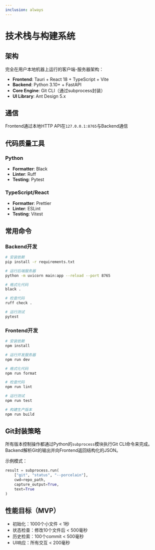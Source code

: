 ```yaml
---
inclusion: always
---
```


# 技术栈与构建系统

## 架构

完全在用户本地机器上运行的客户端-服务器架构：
- **Frontend**: Tauri + React 18 + TypeScript + Vite
- **Backend**: Python 3.10+ + FastAPI
- **Core Engine**: Git CLI（通过subprocess封装）
- **UI Library**: Ant Design 5.x

## 通信

Frontend通过本地HTTP API在`127.0.0.1:8765`与Backend通信

## 代码质量工具

### Python
- **Formatter**: Black
- **Linter**: Ruff
- **Testing**: Pytest

### TypeScript/React
- **Formatter**: Prettier
- **Linter**: ESLint
- **Testing**: Vitest

## 常用命令

### Backend开发
```bash
# 安装依赖
pip install -r requirements.txt

# 运行后端服务器
python -m uvicorn main:app --reload --port 8765

# 格式化代码
black .

# 检查代码
ruff check .

# 运行测试
pytest
```

### Frontend开发
```bash
# 安装依赖
npm install

# 运行开发服务器
npm run dev

# 格式化代码
npm run format

# 检查代码
npm run lint

# 运行测试
npm run test

# 构建生产版本
npm run build
```

## Git封装策略

所有版本控制操作都通过Python的`subprocess`模块执行Git CLI命令来完成。Backend解析Git的输出并向Frontend返回结构化的JSON。

示例模式：
```python
result = subprocess.run(
    ["git", "status", "--porcelain"],
    cwd=repo_path,
    capture_output=True,
    text=True
)
```

## 性能目标（MVP）

- 初始化：1000个小文件 < 1秒
- 状态检查：修改10个文件后 < 500毫秒
- 历史检索：100个commit < 500毫秒
- UI响应：所有交互 < 200毫秒
